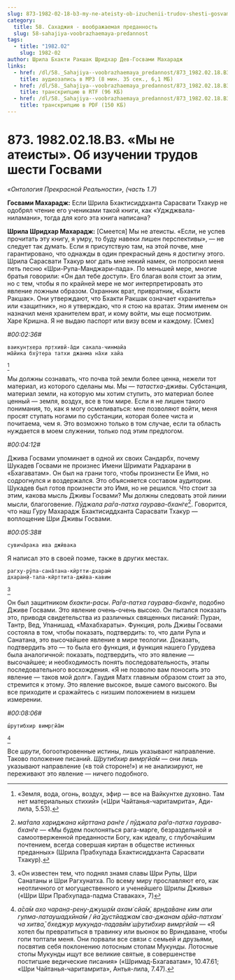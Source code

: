 ```yaml
---
slug: 873-1982-02-18-b3-my-ne-ateisty-ob-izuchenii-trudov-shesti-gosvami
category:
  title: 58. Сахаджия - воображаемая преданность
  slug: 58-sahajiya-voobrazhaemaya-predannost
tags:
  - title: "1982.02"
    slug: 1982-02
author: Шрила Бхакти Ракшак Шридхар Дев-Госвами Махарадж
links:
  - href: /dl/58._Sahajiya--voobrazhaemaya_predannost/873_1982.02.18.B3_SridharMj_My_ne_ateisty_Ob_izuchenii_trudov_shesti_Gosvami.mp3
    title: аудиозапись в MP3 (8 мин. 35 сек., 6,1 МБ)
  - href: /dl/58._Sahajiya--voobrazhaemaya_predannost/873_1982.02.18.B3_SridharMj_My_ne_ateisty_Ob_izuchenii_trudov_shesti_Gosvami.rtf
    title: транскрипцию в RTF (96 КБ)
  - href: /dl/58._Sahajiya--voobrazhaemaya_predannost/873_1982.02.18.B3_SridharMj_My_ne_ateisty_Ob_izuchenii_trudov_shesti_Gosvami.pdf
    title: транскрипцию в PDF (150 КБ)
---
```


# 873. 1982.02.18.B3. «Мы не атеисты». Об изучении трудов шести Госвами

*«Онтология Прекрасной Реальности», (часть 1.7)*

**Госвами Махарадж:** Если Шрила Бхактисиддханта Сарасвати Тхакур не одобрял чтение его учениками такой книги, как «Уджджвала-ниламани», тогда для кого эта книга написана?

**Шрила Шридхар Махарадж:** [Смеется] Мы не атеисты. «Если, не успев прочитать эту книгу, я умру, то буду навеки лишен перспективы», — не следует так думать. Если я присутствую там, на этой почве, мне гарантировано, что однажды в один прекрасный день я достигну этого. Шрила Сарасвати Тхакур мог дать мне некий намек, он попросил меня петь песню «Шри-Рупа-Манджари-пада». По меньшей мере, многие братья говорили: «Он дал тебе доступ». Его благая воля стоит за этим, но с тем, чтобы я по крайней мере не мог интерпретировать это явление ложным образом. Охранник врат, привратник, «Бхакти Ракшак». Они утверждают, что Бхакти Ракшак означает «хранитель» или «защитник», но я утверждаю, что я стою на вратах. Этим именем он назначил меня хранителем врат, и кому войти, мы еще посмотрим. Харе Кришна. Я не выдаю паспорт или визу всем и каждому. [Смех]

*#00:02:36#*

    ваикун̣т̣хера пр̣тхивй-а̄ди сакала-чинмайа
    ма̄йика бхӯтера татхи джанма на̄хи хайа
[^_ftn1]

Мы должны сознавать, что почва той земли более ценна, нежели тот материал, из которого сделаны мы. Мы — *татастха-дживы*. Субстанция, материал земли, на которую мы хотим ступить, это материал более ценный — земля, воздух, все в том мире. Если я не лишен такого понимания, то, как я могу осмеливаться: мне позволяют войти, меня просят ступать ногами по субстанции, которая более чиста и почитаема, чем я. Это возможно только в том случае, если та область нуждается в моем служении, только под этим предлогом.

*#00:04:12#*

Джива Госвами упоминает в одной их своих Сандарбх, почему Шукадев Госвами не произнес Имени Шримати Радхарани в «Бхагаватам». Он был на грани того, чтобы произнести Ее Имя, но содрогнулся и воздержался. Это объясняется составом аудитории. Шукадев был готов произнести это Имя, но не решился. Что стоит за этим, какова мысль Дживы Госвами? Мы должны следовать этой линии мысли, благоговение. *Пӯджала ра̄га-патха гаурава-бхан̇ге*[^_ftn2]. Говорится, что наш Гуру Махарадж Бхактисиддханта Сарасвати Тхакур — воплощение Шри Дживы Госвами.

*#00:05:38#*

    сувича̄рака ива джӣвака

Я написал это в своей поэме, также в других местах.

    рагху-рӯпа-сана̄тана-кӣртти-дхарам̇
    дхаран̣ӣ-тала-кӣрттита-джӣва-кавим
[^_ftn3]

Он был защитником *бхакти-расы*. *Ра̄га-патха гаурава-бхан̇ге*, подобно Дживе Госвами. Это явление очень-очень высоко. Он пытался показать это, приводя свидетельства из различных священных писаний: Пуран, Тантр, Вед, Упанишад, «Махабхараты». Функция, роль Дживы Госвами состояла в том, чтобы показать, подтвердить: то, что дали Рупа и Санатана, это высочайшее явление в мире теологии. Доказать, подтвердить это — то была его функция, и функция нашего Гурудева была аналогичной: показать, подтвердить, что это явление — высочайшее; и необходимость понять последовательность, этапы последовательного восхождения. «Я не позволю вам поносить это явление — таков мой долг». Гаудия Матх главным образом стоит за это, стремится к этому. Это явление высокое, выше самого высокого. Вы все приходите и сражайтесь с низшим положением в низшем измерении.

*#00:08:06#*

    ш́рутибхир вимр̣гйа̄м
[^_ftn4]

Все *шрути*, богооткровенные истины, лишь указывают направление. Таково положение писаний. *Ш́рутибхир вимр̣гйа̄м* — они лишь указывают направление («в той стороне!») и не анализируют, не переживают это явление — ничего подобного.



[^_ftn1]: «Земля, вода, огонь, воздух, эфир — все на Вайкунтхе духовно. Там нет материальных стихий» («Шри Чайтанья-чаритамрита», Ади-лила, 5.53).

[^_ftn2]: *ма̄тала хариджана кӣрттана ран̇ге / пӯджала ра̄га-патха гаурава-бхан̇ге* — «Мы будем поклоняться рага-марге, безраздельной и самоотверженной преданности Богу, как идеалу, с глубочайшим почтением, всегда совершая киртан в обществе истинных преданных» (Шрила Прабхупада Бхактисиддханта Сарасвати Тхакур).

[^_ftn3]: «Он известен тем, что поднял знамя славы Шри Рупы, Шри Санатаны и Шри Рагхунатха. По всему миру прославляют его, как неотличного от могущественного и ученейшего Шрилы Дживы» («Шри Шри Прабхупада-падма Ставаках», 7)

[^_ftn4]: *а̄са̄м ахо чаран̣а-рен̣у-джуш̣а̄м ахам̇ сйа̄м̇, вр̣нда̄ване ким апи гулма-латаушадхӣна̄м / йа̄ дустйаджам̇ сва-джанам а̄рйа-патхам̇ ча хитва̄, бхеджур мукунда-падавӣм̇ ш́рутибхир вимр̣гйа̄м* — «Я хотел бы превратиться в травинку или вьюнок во Вриндаване, чтобы гопи топтали меня. Они порвали все связи с семьей и друзьями, посвятив себя поклонению лотосным стопам Мукунды. Лотосные стопы Мукунды ищут все великие святые, в совершенстве постигшие ведические писания» («Шримад-Бхагаватам», 10.47.61; «Шри Чайтанья-чаритамрита», Антья-лила, 7.47).

